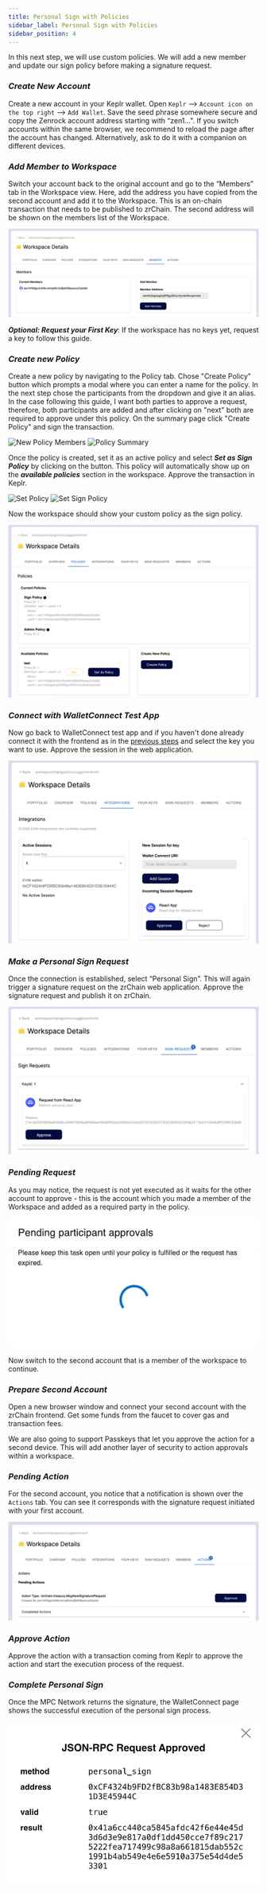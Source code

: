 ```yaml
---
title: Personal Sign with Policies
sidebar_label: Personal Sign with Policies
sidebar_position: 4
---
```


In this next step, we will use custom policies. We will add a new member and update our sign policy before making a signature request. 

### ***Create New Account***

Create a new account in your Keplr wallet. Open `Keplr` —> `Account icon on the top right` —> `Add Wallet`. Save the seed phrase somewhere secure and copy the Zenrock account address starting with “zen1…". If you switch accounts within the same browser, we recommend to reload the page after the account has changed. Alternatively, ask to do it with a companion on different devices.

### ***Add Member to Workspace***

Switch your account back to the original account and go to the “Members” tab in the Workspace view. Here, add the address you have copied from the second account and add it to the Workspace. This is an on-chain transaction that needs to be published to zrChain. The second address will be shown on the members list of the Workspace. 

<div style={{maxWidth: "900px", margin: "0 auto"}}>

![Add Member to Workspace](../../../static/img/add-member.png)
</div>

***Optional: Request your First Key***: If the workspace has no keys yet, request a key to follow this guide. 

### ***Create new Policy***

Create a new policy by navigating to the Policy tab. Chose "Create Policy" button which prompts a modal where you can enter a name for the policy. In the next step chose the participants from the dropdown and give it an alias. In the case following this guide, I want both parties to approve a request, therefore, both participants are added and after clicking on "next" both are required to approve under this policy. On the summary page click "Create Policy" and sign the transaction.

<div style={{display: "flex", justifyContent: "center", gap: "20px", flexWrap: "wrap"}}>
  <img src={require("../../../static/img/build-policy-1.png").default} alt="New Policy Members" style={{maxWidth: "420px", margin: "10px"}} />
  <img src={require("../../../static/img/build-policy-2.png").default} alt="Policy Summary" style={{maxWidth: "450px", margin: "10px"}} />
</div>

Once the policy is created, set it as an active policy and select ***Set as Sign Policy*** by clicking on the button. This policy will automatically show up on the ***available policies*** section in the workspace. Approve the transaction in Keplr.

<div style={{display: "flex", justifyContent: "center", gap: "20px", flexWrap: "wrap"}}>
  <img src={require("../../../static/img/set-policy-1.png").default} alt="Set Policy" style={{maxWidth: "800px", margin: "10px"}} />
  <img src={require("../../../static/img/set-policy-2.png").default} alt="Set Sign Policy" style={{maxWidth: "450px", margin: "10px"}} />
</div>

Now the workspace should show your custom policy as the sign policy. 

<div style={{maxWidth: "800px", margin: "0 auto"}}>

![Policy Overview](../../../static/img/set-policy-3.png)

</div>

### ***Connect with WalletConnect Test App***

Now go back to WalletConnect test app and if you haven't done already connect it with the frontend as in the [previous steps](walletConnect.md) and select the key you want to use. Approve the session in the web application.

<div style={{maxWidth: "800px", margin: "0 auto"}}>

![Connect Key with WalletConnect](../../../static/img/wc-approve-connection.png)

</div>

### ***Make a Personal Sign Request***

Once the connection is established, select “Personal Sign”. This will again trigger a signature request on the zrChain web application. Approve the signature request and publish it on zrChain. 

<div style={{maxWidth: "800px", margin: "0 auto"}}>

![Personal Sign Request](../../../static/img/wc-personal-sign.png)

</div>

### ***Pending Request***

As you may notice, the request is not yet executed as it waits for the other account to approve - this is the account which you made a member of the Workspace and added as a required party in the policy.

<div style={{maxWidth: "400px", margin: "0 auto"}}>

![Pending Action](../../../static/img/pending-action.png)

</div>

Now switch to the second account that is a member of the workspace to continue.

### ***Prepare Second Account***

Open a new browser window and connect your second account with the zrChain frontend. Get some funds from the faucet to cover gas and transaction fees.

We are also going to support Passkeys that let you approve the action for a second device. This will add another layer of security to action approvals within a workspace.

### ***Pending Action***

For the second account, you notice that a notification is shown over the `Actions` tab. You can see it corresponds with the signature request initiated with your first account. 

<div style={{maxWidth: "800px", margin: "0 auto"}}>

![Approve Pending Action](../../../static/img/approve-pending-action.png)

</div>

### ***Approve Action***

Approve the action with a transaction coming from Keplr to approve the action and start the execution process of the request. 

### ***Complete Personal Sign***

Once the MPC Network returns the signature, the WalletConnect page shows the successful execution of the personal sign process.
<div style={{maxWidth: "400px", margin: "0 auto"}}>

![Approved WC Personal Sign](../../../static/img/wc-approved-sign.png)

</div>